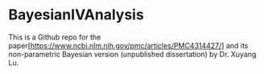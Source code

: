 # BayesianIVAnalysis
This is a Github repo for the paper[https://www.ncbi.nlm.nih.gov/pmc/articles/PMC4314427/] and its non-parametric Bayesian version (unpublished dissertation) by Dr. Xuyang Lu.
